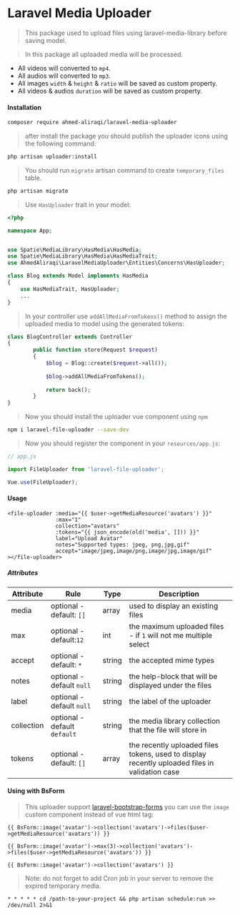 # Laravel Media Uploader

> This package used to upload files using laravel-media-library before saving model.

> In this package all uploaded media will be processed.
* All videos will converted to `mp4`.
* All audios will converted to `mp3`.
* All images `width` & `height` & `ratio` will be saved as custom property. 
* All videos & audios `duration` will be saved as custom property. 

#### Installation
```bash
composer require ahmed-aliraqi/laravel-media-uploader
```
> after install the package you should publish the uploader icons using the following command:

```bash
php artisan uploader:install
```
> You should run `migrate` artisan command to create `temporary_files` table.

```bash
php artisan migrate
```

> Use `HasUploader` trait in your model:

```php
<?php

namespace App;


use Spatie\MediaLibrary\HasMedia\HasMedia;
use Spatie\MediaLibrary\HasMedia\HasMediaTrait;
use AhmedAliraqi\LaravelMediaUploader\Entities\Concerns\HasUploader;

class Blog extends Model implements HasMedia
{
    use HasMediaTrait, HasUploader;
    ...
}
```
> In your controller use `addAllMediaFromTokens()` method to assign the uploaded media to model using the generated tokens:

```php
class BlogController extends Controller
{
        public function store(Request $request)
        {
            $blog = Blog::create($request->all());
            
            $blog->addAllMediaFromTokens();
    
            return back();
        }
}
``` 

> Now you should install the uploader vue component using `npm`

```bash
npm i laravel-file-uploader --save-dev
``` 
> Now you should register the component in your `resources/app.js`:

```js
// app.js

import FileUploader from 'laravel-file-uploader';

Vue.use(FileUploader);
```

#### Usage
```blade
<file-uploader :media="{{ $user->getMediaResource('avatars') }}"
               :max="1"
               collection="avatars"
               :tokens="{{ json_encode(old('media', [])) }}"
               label="Upload Avatar"
               notes="Supported types: jpeg, png,jpg,gif"
               accept="image/jpeg,image/png,image/jpg,image/gif"
></file-uploader>
```
##### Attributes
| Attribute |Rule | Type  |Description |
|--|--|--|--|
| media | optional - default: `[]`  |array | used to display an existing files  |
| max|optional - default:`12`| int| the maximum uploaded files - if `1` will not me multiple select|
|accept| optional - default: `*`| string| the accepted mime types|
|notes| optional - default `null`| string| the help-block that will be displayed under the files|
|label| optional - default `null`| string| the label of the uploader|
|collection| optional - default `default`|string| the media library collection that the file will store in|
|tokens| optional - default: `[]`|array|the recently uploaded files tokens, used to display recently uploaded files in validation case|

#### Using with BsForm
> This uploader support [laravel-bootstrap-forms](https://github.com/Elnooronline/laravel-bootstrap-forms) you can use the `image` custom component instead of vue html tag:

```blade
{{ BsForm::image('avatar')->collection('avatars')->files($user->getMediaResource('avatars')) }}
```
```blade
{{ BsForm::image('avatar')->max(3)->collection('avatars')->files($user->getMediaResource('avatars')) }}
```
```blade
{{ BsForm::image('avatar')->collection('avatars') }}
```

> Note: do not forget to add Cron job in your server to remove the expired temporary media.

```
* * * * * cd /path-to-your-project && php artisan schedule:run >> /dev/null 2>&1
```